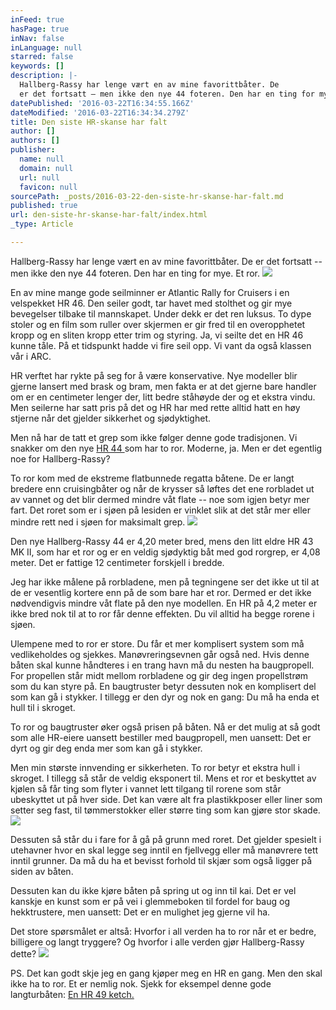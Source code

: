 ```yaml
---
inFeed: true
hasPage: true
inNav: false
inLanguage: null
starred: false
keywords: []
description: |-
  Hallberg-Rassy har lenge vært en av mine favorittbåter. De
  er det fortsatt – men ikke den nye 44 foteren. Den har en ting for mye. Et ror.
datePublished: '2016-03-22T16:34:55.166Z'
dateModified: '2016-03-22T16:34:34.279Z'
title: Den siste HR-skanse har falt
author: []
authors: []
publisher:
  name: null
  domain: null
  url: null
  favicon: null
sourcePath: _posts/2016-03-22-den-siste-hr-skanse-har-falt.md
published: true
url: den-siste-hr-skanse-har-falt/index.html
_type: Article

---
```

Hallberg-Rassy har lenge vært en av mine favorittbåter. De
er det fortsatt -- men ikke den nye 44 foteren. Den har en ting for mye. Et ror.
![](https://s3-us-west-2.amazonaws.com/the-grid-img/p/2983415667096d191483ca4d582487f84be102f0.jpg)

En av mine mange gode seilminner er Atlantic Rally for
Cruisers i en velspekket HR 46\. Den seiler godt, tar havet med stolthet og gir
mye bevegelser tilbake til mannskapet. Under dekk er det ren luksus. To dype
stoler og en film som ruller over skjermen er gir fred til en overopphetet kropp
og en sliten kropp etter trim og styring. Ja, vi seilte det en HR 46 kunne
tåle. På et tidspunkt hadde vi fire seil opp. Vi vant da også klassen vår i
ARC.

HR verftet har rykte på seg for å være konservative. Nye
modeller blir gjerne lansert med brask og bram, men fakta er at det gjerne bare
handler om er en centimeter lenger der, litt bedre ståhøyde der og et ekstra
vindu. Men seilerne har satt pris på det og HR har med rette alltid hatt en høy
stjerne når det gjelder sikkerhet og sjødyktighet. 

Men nå har de tatt et grep som ikke følger denne gode
tradisjonen. Vi snakker om den nye [HR 44 ][0]som har to ror. Moderne, ja. Men er
det egentlig noe for Hallberg-Rassy?

To ror kom med de ekstreme flatbunnede regatta båtene. De er
langt bredere enn cruisingbåter og når de krysser så løftes det ene rorbladet
ut av vannet og det blir dermed mindre våt flate -- noe som igjen betyr mer
fart. Det roret som er i sjøen på lesiden er vinklet slik at det står mer eller
mindre rett ned i sjøen for maksimalt grep. ![](https://s3-us-west-2.amazonaws.com/the-grid-img/p/f5f077fbf1021cfe620225866fe7ded17b181372.jpg)

Den nye Hallberg-Rassy 44 er 4,20 meter bred, mens den litt
eldre HR 43 MK II, som har et ror og er en veldig sjødyktig båt med god rorgrep,
er 4,08 meter. Det er fattige 12 centimeter forskjell i bredde.

Jeg har ikke målene på rorbladene, men på tegningene ser det
ikke ut til at de er vesentlig kortere enn på de som bare har et ror. Dermed er
det ikke nødvendigvis mindre våt flate på den nye modellen. En HR på 4,2 meter
er ikke bred nok til at to ror får denne effekten. Du vil alltid ha begge
rorene i sjøen. 

Ulempene med to ror er store. Du får et mer komplisert
system som må vedlikeholdes og sjekkes. Manøvreringsevnen går også ned. Hvis
denne båten skal kunne håndteres i en trang havn må du nesten ha baugpropell.
For propellen står midt mellom rorbladene og gir deg ingen propellstrøm som du
kan styre på. En baugtruster betyr dessuten nok en komplisert del som kan gå i
stykker. I tillegg er den dyr og nok en gang: Du må ha enda et hull til i
skroget.

To ror og baugtruster øker også prisen på båten. Nå er det
mulig at så godt som alle HR-eiere uansett bestiller med baugpropell, men
uansett: Det er dyrt og gir deg enda mer som kan gå i stykker. 

Men min største innvending er sikkerheten. To ror betyr et
ekstra hull i skroget. I tillegg så står de veldig eksponert til. Mens et ror
et beskyttet av kjølen så får ting som flyter i vannet lett tilgang til rorene
som står ubeskyttet ut på hver side. Det kan være alt fra plastikkposer eller
liner som setter seg fast, til tømmerstokker eller større ting som kan gjøre
stor skade.
![](https://s3-us-west-2.amazonaws.com/the-grid-img/p/43e6550e3038d46ac4199061ba1709dc7670b1ac.jpg)

Dessuten så står du i fare for å gå på grunn med roret. Det
gjelder spesielt i utehavner hvor en skal legge seg inntil en fjellvegg eller
må manøvrere tett inntil grunner. Da må du ha et bevisst forhold til skjær som
også ligger på siden av båten.

Dessuten kan du ikke kjøre båten på spring ut og inn til
kai. Det er vel kanskje en kunst som er på vei i glemmeboken til fordel for
baug og hekktrustere, men uansett: Det er en mulighet jeg gjerne vil ha.

Det store spørsmålet er altså: Hvorfor i all verden ha to
ror når et er bedre, billigere og langt tryggere? Og hvorfor i alle verden gjør
Hallberg-Rassy dette?
![](https://the-grid-user-content.s3-us-west-2.amazonaws.com/84cab3ca-e4a9-4c3a-bda8-6230722eeed1.jpg)

PS. Det kan godt skje jeg en gang kjøper meg en HR en gang.
Men den skal ikke ha to ror. Et er
nemlig nok. Sjekk for eksempel denne gode langturbåten: [En HR 49 ketch.][1]

[0]: %20http:/www.hallberg-rassy.com/yachts/new-hallberg-rassy-44/
[1]: http://m.finn.no/boat/forsale/ad.html?finnkode=72858508
